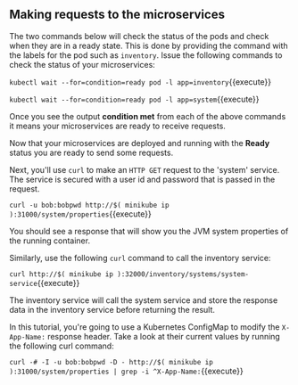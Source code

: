## Making requests to the microservices

The two commands below will check the status of the pods and check when they are in a ready state. This is done by providing the command with the labels for the pod such as `inventory`. Issue the following commands to check the status of your microservices:

`kubectl wait --for=condition=ready pod -l app=inventory`{{execute}}


`kubectl wait --for=condition=ready pod -l app=system`{{execute}}

Once you see the output **condition met** from each of the above commands it means your microservices are ready to receive requests. 

Now that your microservices are deployed and running with the **Ready** status you are ready to send some requests.


Next, you'll use `curl` to make an `HTTP GET` request to the 'system' service. The service is secured with a user id and password that is passed in the request.

`curl -u bob:bobpwd http://$( minikube ip ):31000/system/properties`{{execute}}

You should see a response that will show you the JVM system properties of the running container.


Similarly, use the following `curl` command to call the inventory service:  

`curl http://$( minikube ip ):32000/inventory/systems/system-service`{{execute}}

The inventory service will call the system service and store the response data in the inventory service before returning the result.

In this tutorial, you're going to use a Kubernetes ConfigMap to modify the `X-App-Name:` response header. Take a look at their current values by running the following curl command:

`curl -# -I -u bob:bobpwd -D - http://$( minikube ip ):31000/system/properties | grep -i ^X-App-Name:`{{execute}}

